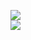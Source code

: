 [![](https://img.shields.io/badge/Made%20With-Github%20Spray-lightgrey.svg?style=for-the-badge&logo=github)](https://github.com/Annihil/github-spray#9016)  
[![](https://i.imgur.com/2DrTn0Z.gif)](https://github.com/Annihil/github-spray)